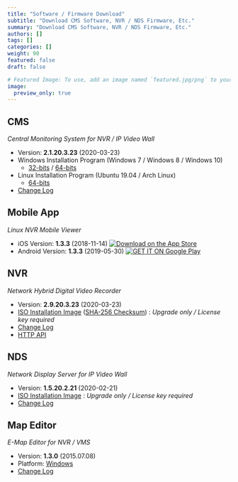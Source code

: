 ```yaml
---
title: "Software / Firmware Download"
subtitle: "Download CMS Software, NVR / NDS Firmware, Etc."
summary: "Download CMS Software, NVR / NDS Firmware, Etc."
authors: []
tags: []
categories: []
weight: 90
featured: false
draft: false

# Featured Image: To use, add an image named `featured.jpg/png` to your page's folder.
image:
  preview_only: true
---
```


## CMS

*Central Monitoring System for NVR / IP Video Wall*

- Version: **2.1.20.3.23** (2020-03-23)
- Windows Installation Program (Windows 7 / Windows 8 / Windows 10)
  - [32-bits](http://data.emstone.com/cms/cms-2.1.20.3.23-win32.exe) / [64-bits](http://data.emstone.com/cms/cms-2.1.20.3.23-win64.exe)
- Linux Installation Program (Ubuntu 19.04 / Arch Linux)
  - [64-bits](http://data.emstone.com/cms/cms-2.1.20.3.23-linux-x86_64.tar.bz2)
- [Change Log](http://data.emstone.com/docs/cms/changelog/cms21.html)

## Mobile App

*Linux NVR Mobile Viewer*

- iOS Version: **1.3.3** (2018-11-14)
  <a href="https://apps.apple.com/kr/app/linux-nvr-mobile-viewer/id561848768" target="_blank"><img src="/img/app-store-badge.png" alt="Download on the App Store" class="d-inline-block py-0 my-2"></a>
- Android Version: **1.3.3** (2019-05-30)
  <a href="https://play.google.com/store/apps/details?id=com.emstone.moview" target="_blank"><img src="/img/google-play-badge.png" alt="GET IT ON Google Play" class="d-inline-block py-0 my-2"></a>

## NVR

*Network Hybrid Digital Video Recorder*

- Version: **2.9.20.3.23** (2020-03-23)
- [ISO Installation Image](http://data.emstone.com/dvr/nvr-2.9.20.3.23.iso)
  ([SHA-256 Checksum](http://data.emstone.com/dvr/nvr-2.9.20.3.23.iso-sha256.txt))
   : *Upgrade only / License key required*
- [Change Log](http://data.emstone.com/docs/dvr/changelog/nvr29.html)
- [HTTP API](http://data.emstone.com/docs/dvr/http/)

## NDS

*Network Display Server for IP Video Wall*

- Version: **1.5.20.2.21** (2020-02-21)
- [ISO Installation Image](http://data.emstone.com/nds/nds-1.5.20.2.21.iso)
   : *Upgrade only / License key required*
- [Change Log](http://data.emstone.com/docs/emx/ChangeLog.html)

## Map Editor

*E-Map Editor for NVR / VMS*

- Version: **1.3.0** (2015.07.08)
- Platform: [Windows](http://data.emstone.com/vms/mapedit/vms-mapedit-1.3.0-win-ia32-20150708.zip)
- [Change Log](http://data.emstone.com/https://github.com/nvrsw/mapedit/blob/master/ChangeLog.md)
